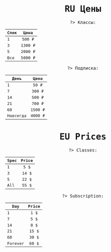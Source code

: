 <kbd style="width: auto; height: auto; text-align: center; border: 2px solid  smoke; border-radius:25px">

<p></p>

# RU Цены

?>  Классы:

| Спек | Цена
|------|:----:|
|1|500 ₽|
|3|1300 ₽|
|5|2000 ₽|
|Все|5000 ₽|

?> Подписка:


| День | Цена
|------|:----:|
|1|50 ₽|
|7|300 ₽|
|14|500 ₽|
|21|700 ₽|
|60|1500 ₽|
|Навсегда|4000 ₽|

</kbd>


<kbd style="text-align: center; border: 2px solid  smoke; border-radius:25px">

<p></p>
 
# EU Prices
 

?> Classes:

| Spec | Price
|------|:----:|
|1|5 $|
|3|14 $|
|5|22 $|
|All|55 $|


?> Subscription:


| Day | Price
|------|:----:|
|1|1 $|
|7|5 $|
|14|8 $|
|21|15 $|
|60|30 $|
|Forever|60 $|

</kbd>
<br></br>
